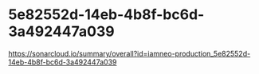 # 5e82552d-14eb-4b8f-bc6d-3a492447a039
https://sonarcloud.io/summary/overall?id=iamneo-production_5e82552d-14eb-4b8f-bc6d-3a492447a039
